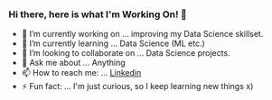 ### Hi there, here is what I'm Working On! 👋

- 🔭 I’m currently working on ... improving my Data Science skillset.
- 🌱 I’m currently learning ... Data Science (ML etc.)
- 👯 I’m looking to collaborate on ... Data Science projects.
- 💬 Ask me about ... Anything
- 📫 How to reach me: ... [Linkedin](https://www.linkedin.com/in/wloszynski/)
- ⚡ Fun fact: ... I'm just curious, so I keep learning new things x)

